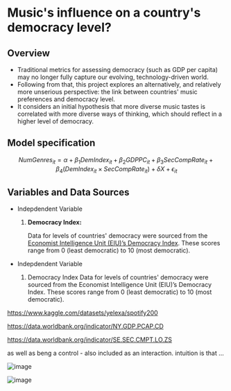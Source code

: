 # Music's influence on a country's democracy level?

## Overview
- Traditional metrics for assessing democracy (such as GDP per capita) may no longer fully capture our evolving, technology-driven world.
- Following from that, this project explores an alternatively, and relatively more unserious perspective: the link between countries' music preferences and democracy level.
- It considers an initial hypothesis that more diverse music tastes is correlated with more diverse ways of thinking, which should reflect in a higher level of democracy.

## Model specification

$$
NumGenres_{it} = \alpha + \beta_1DemIndex_{it} + \beta_2GDPPC_{it} + \beta_3SecCompRate_{it} + \beta_4(DemIndex_{it} \times SecCompRate_{it}) + \delta X + \epsilon_{it}
$$

## Variables and Data Sources

- Indepdendent Variable
  1. **Democracy Index:**
    
     Data for levels of countries' democracy were sourced from the [Economist Intelligence Unit (EIU)’s Democracy Index](https://ourworldindata.org/grapher/democracy-index-eiu). These scores range from 0 (least democratic) to 10 (most democratic).

- Indepdendent Variable
  1. Democracy Index
   Data for levels of countries' democracy were sourced from the Economist Intelligence Unit (EIU)’s Democracy Index. These scores range from 0 (least democratic) to 10 (most democratic).







https://www.kaggle.com/datasets/yelexa/spotify200

https://data.worldbank.org/indicator/NY.GDP.PCAP.CD

https://data.worldbank.org/indicator/SE.SEC.CMPT.LO.ZS

as well as beng a control - also included as an interaction. intuition is that ...




![image](https://github.com/user-attachments/assets/6f892c11-87d6-4d37-b87b-0594d73f9571)

![image](https://github.com/user-attachments/assets/e7ecd393-7ff2-4d7e-8e5f-ea6f7e5ecbd7)








